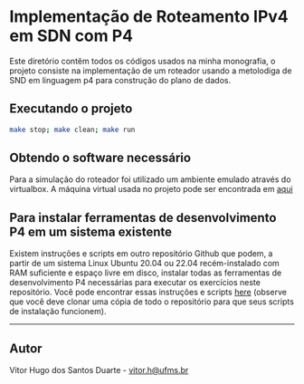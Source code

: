 # Implementação de Roteamento IPv4 em SDN com P4

Este diretório contêm todos os códigos usados na minha monografia, o projeto consiste na implementação 
de um roteador usando a metolodiga de SND em linguagem p4 para construção do plano de dados.

## Executando o projeto
   ```bash
   make stop; make clean; make run
   ```

## Obtendo o software necessário

Para a simulação do roteador foi utilizado um ambiente emulado através do virtualbox. A máquina virtual usada no projeto pode ser encontrada em [aqui](https://github.com/jafingerhut/p4-guide/blob/master/bin/README-install-troubleshooting.md)

<!-- ### Ferramentas necessárias -->

## Para instalar ferramentas de desenvolvimento P4 em um sistema existente

Existem instruções e scripts em outro repositório Github que podem, a partir de um sistema Linux Ubuntu 20.04 ou 22.04 recém-instalado com RAM suficiente e espaço livre em disco, instalar todas as ferramentas de desenvolvimento P4 necessárias para executar os exercícios neste repositório. Você pode encontrar essas instruções e scripts [here](https://github.com/jafingerhut/p4-guide/blob/master/bin/README-install-troubleshooting.md) (observe que você deve clonar uma cópia de todo o repositório para que seus scripts de instalação funcionem).

---
Autor
---
Vitor Hugo dos Santos Duarte - vitor.h@ufms.br

<!-- ---
Orientador
---
Prof. Ronaldo Alves Ferreira - UFMS. -->

